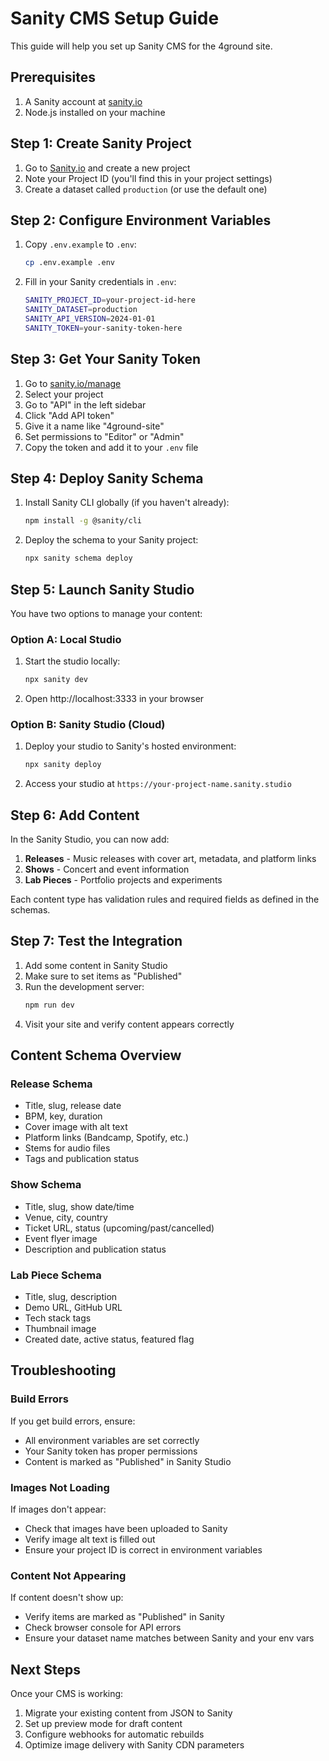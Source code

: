 # Sanity CMS Setup Guide

This guide will help you set up Sanity CMS for the 4ground site.

## Prerequisites

1. A Sanity account at [sanity.io](https://sanity.io)
2. Node.js installed on your machine

## Step 1: Create Sanity Project

1. Go to [Sanity.io](https://sanity.io) and create a new project
2. Note your Project ID (you'll find this in your project settings)
3. Create a dataset called `production` (or use the default one)

## Step 2: Configure Environment Variables

1. Copy `.env.example` to `.env`:
   ```bash
   cp .env.example .env
   ```

2. Fill in your Sanity credentials in `.env`:
   ```bash
   SANITY_PROJECT_ID=your-project-id-here
   SANITY_DATASET=production
   SANITY_API_VERSION=2024-01-01
   SANITY_TOKEN=your-sanity-token-here
   ```

## Step 3: Get Your Sanity Token

1. Go to [sanity.io/manage](https://sanity.io/manage)
2. Select your project
3. Go to "API" in the left sidebar
4. Click "Add API token"
5. Give it a name like "4ground-site" 
6. Set permissions to "Editor" or "Admin"
7. Copy the token and add it to your `.env` file

## Step 4: Deploy Sanity Schema

1. Install Sanity CLI globally (if you haven't already):
   ```bash
   npm install -g @sanity/cli
   ```

2. Deploy the schema to your Sanity project:
   ```bash
   npx sanity schema deploy
   ```

## Step 5: Launch Sanity Studio

You have two options to manage your content:

### Option A: Local Studio
1. Start the studio locally:
   ```bash
   npx sanity dev
   ```
2. Open http://localhost:3333 in your browser

### Option B: Sanity Studio (Cloud)
1. Deploy your studio to Sanity's hosted environment:
   ```bash
   npx sanity deploy
   ```
2. Access your studio at `https://your-project-name.sanity.studio`

## Step 6: Add Content

In the Sanity Studio, you can now add:

1. **Releases** - Music releases with cover art, metadata, and platform links
2. **Shows** - Concert and event information  
3. **Lab Pieces** - Portfolio projects and experiments

Each content type has validation rules and required fields as defined in the schemas.

## Step 7: Test the Integration

1. Add some content in Sanity Studio
2. Make sure to set items as "Published" 
3. Run the development server:
   ```bash
   npm run dev
   ```
4. Visit your site and verify content appears correctly

## Content Schema Overview

### Release Schema
- Title, slug, release date
- BPM, key, duration
- Cover image with alt text
- Platform links (Bandcamp, Spotify, etc.)
- Stems for audio files
- Tags and publication status

### Show Schema  
- Title, slug, show date/time
- Venue, city, country
- Ticket URL, status (upcoming/past/cancelled)
- Event flyer image
- Description and publication status

### Lab Piece Schema
- Title, slug, description
- Demo URL, GitHub URL
- Tech stack tags
- Thumbnail image
- Created date, active status, featured flag

## Troubleshooting

### Build Errors
If you get build errors, ensure:
- All environment variables are set correctly
- Your Sanity token has proper permissions
- Content is marked as "Published" in Sanity Studio

### Images Not Loading
If images don't appear:
- Check that images have been uploaded to Sanity
- Verify image alt text is filled out
- Ensure your project ID is correct in environment variables

### Content Not Appearing
If content doesn't show up:
- Verify items are marked as "Published" in Sanity
- Check browser console for API errors
- Ensure your dataset name matches between Sanity and your env vars

## Next Steps

Once your CMS is working:
1. Migrate your existing content from JSON to Sanity
2. Set up preview mode for draft content
3. Configure webhooks for automatic rebuilds
4. Optimize image delivery with Sanity CDN parameters
